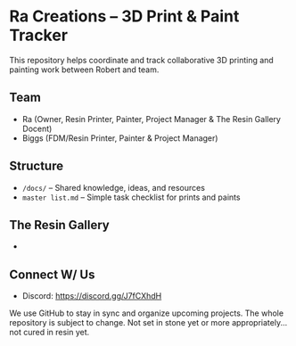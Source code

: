 # Ra Creations – 3D Print & Paint Tracker

This repository helps coordinate and track collaborative 3D printing and painting work between Robert and team.

## Team
- Ra (Owner, Resin Printer, Painter, Project Manager & The Resin Gallery Docent)
- Biggs (FDM/Resin Printer, Painter & Project Manager)

## Structure
- `/docs/` – Shared knowledge, ideas, and resources
- `master list.md` – Simple task checklist for prints and paints

## The Resin Gallery
- 

## Connect W/ Us
- Discord: https://discord.gg/J7fCXhdH

We use GitHub to stay in sync and organize upcoming projects.
The whole repository is subject to change. Not set in stone yet or more appropriately... not cured in resin yet.
